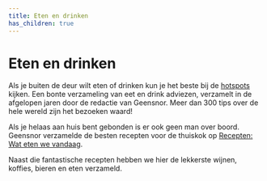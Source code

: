 ```yaml
---
title: Eten en drinken
has_children: true
---
```


# Eten en drinken

Als je buiten de deur wilt eten of drinken kun je het beste bij de [hotspots](/hotspots) kijken. Een bonte verzameling van eet en drink adviezen, verzamelt in de afgelopen jaren door de redactie van Geensnor. Meer dan 300 tips over de hele wereld zijn het bezoeken waard!

Als je helaas aan huis bent gebonden is er ook geen man over boord. Geensnor verzamelde de besten recepten voor de thuiskok op [Recepten: Wat eten we vandaag](https://geensnor.nl/watetenwevandaag/).

Naast die fantastische recepten hebben we hier de lekkerste wijnen, koffies, bieren en eten verzameld.
